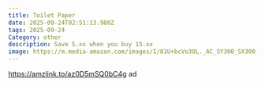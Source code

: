 ```yaml
---
title: Toilet Paper
date: 2025-09-24T02:51:13.980Z
tags: 2025-09-24
Category: other
description: Save 5.xx when you buy 15.xx
image: https://m.media-amazon.com/images/I/81U+bcVo3OL._AC_SY300_SX300_QL70_FMwebp_.jpg
---
```

https://amzlink.to/az0D5mSQ0bC4g   ad